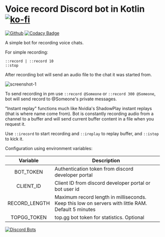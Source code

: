 # Voice record Discord bot in Kotlin [![ko-fi](https://www.ko-fi.com/img/githubbutton_sm.svg)](https://ko-fi.com/Y8Y61K34E)

[![Github](https://github.com/markusgod/Simple-Discord-bot/workflows/masterci/badge.svg)](https://github.com/markusgod/Simple-Discord-bot) [![Codacy Badge](https://app.codacy.com/project/badge/Grade/a8e4ff8a29494134abcd18cfa258ccb7)](https://www.codacy.com/manual/markusgod/Kotlin-Discord-bot?utm_source=github.com&amp;utm_medium=referral&amp;utm_content=markusgod/Kotlin-Discord-bot&amp;utm_campaign=Badge_Grade)

A simple bot for recording voice chats.

For simple recording:
```
::record | ::record 10
::stop
```
After recording bot will send an audio file to the chat it was started from.

![screenshot-1](https://i.imgur.com/GiSbNbu.png)

To send recording in pm use
`::record @Someone` or `::record 300 @Someone`, bot will send record to @Someone's private messages.

"Instant replay" functions much like Nvidia's ShadowPlay instant replays (that is where name come from). Bot is constantly recording audio from a channel to a buffer and will send current buffer content in a file when you request it.

Use `::irecord` to start recording and `::ireplay` to replay buffer, and `::istop` to kick it.

Configuration using environment variables:

|Variable|Description|
|:---:|---|
|BOT_TOKEN|Authentication token from discord developer portal|
|CLIENT_ID|Client ID from discord developer portal or bot user id|
|RECORD_LENGTH|Maximum record length in milliseconds. Keep this low on servers with little RAM. Default 5 minutes|
|TOPGG_TOKEN|top.gg bot token for statistics. Optional|

[![Discord Bots](https://top.gg/api/widget/685883762642387005.svg)](https://top.gg/bot/685883762642387005)
